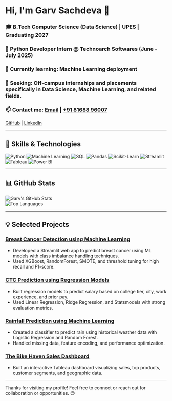 # Hi, I'm Garv Sachdeva 👋

### 🎓 B.Tech Computer Science (Data Science) | UPES | Graduating 2027  
### 🔭 Python Developer Intern @ Technoarch Softwares (June - July 2025)  
### 🌱 Currently learning: Machine Learning deployment  
### 💼 Seeking: Off-campus internships and placements specifically in Data Science, Machine Learning, and related fields.  
### 📫 Contact me: [Email](mailto:garvsachdeva0205@gmail.com) | [+91 81688 96007](tel:+918168896007)  
[GitHub](https://github.com/GARVS0205) | [LinkedIn](https://www.linkedin.com/in/garv-sachdeva-758676269)

---

## 🚀 Skills & Technologies

![Python](https://img.shields.io/badge/Python-3776AB?style=for-the-badge&logo=python&logoColor=white)
![Machine Learning](https://img.shields.io/badge/Machine_Learning-F7931E?style=for-the-badge&logo=TensorFlow&logoColor=white)
![SQL](https://img.shields.io/badge/SQL-4479A1?style=for-the-badge&logo=Microsoft-SQL-Server&logoColor=white)
![Pandas](https://img.shields.io/badge/Pandas-150458?style=for-the-badge&logo=pandas&logoColor=white)
![Scikit-Learn](https://img.shields.io/badge/Scikit--Learn-F7931E?style=for-the-badge&logo=scikit-learn&logoColor=white)
![Streamlit](https://img.shields.io/badge/Streamlit-FF4B4B?style=for-the-badge&logo=streamlit&logoColor=white)
![Tableau](https://img.shields.io/badge/Tableau-E97627?style=for-the-badge&logo=tableau&logoColor=white)
![Power BI](https://img.shields.io/badge/Power_BI-F2C811?style=for-the-badge&logo=power-bi&logoColor=black)

---

## 📊 GitHub Stats

![Garv's GitHub Stats](https://github-readme-stats.vercel.app/api?username=GARVS0205&show_icons=true&theme=radical)  
![Top Languages](https://github-readme-stats.vercel.app/api/top-langs/?username=GARVS0205&layout=compact&theme=radical)

---

## 💡 Selected Projects

### [Breast Cancer Detection using Machine Learning](https://github.com/GARVS0205/Breast-Cancer-Detection)  
- Developed a Streamlit web app to predict breast cancer using ML models with class imbalance handling techniques.  
- Used XGBoost, RandomForest, SMOTE, and threshold tuning for high recall and F1-score.  

### [CTC Prediction using Regression Models](https://github.com/GARVS0205/CTC-Prediction)  
- Built regression models to predict salary based on college tier, city, work experience, and prior pay.  
- Used Linear Regression, Ridge Regression, and Statsmodels with strong evaluation metrics.  

### [Rainfall Prediction using Machine Learning](https://github.com/GARVS0205/Rainfall-Prediction)  
- Created a classifier to predict rain using historical weather data with Logistic Regression and Random Forest.  
- Handled missing data, feature encoding, and performance optimization.  

### [The Bike Haven Sales Dashboard](https://github.com/GARVS0205/Bike-Haven-Dashboard)  
- Built an interactive Tableau dashboard visualizing sales, top products, customer segments, and geographic data.

---

Thanks for visiting my profile! Feel free to connect or reach out for collaboration or opportunities. 😊
